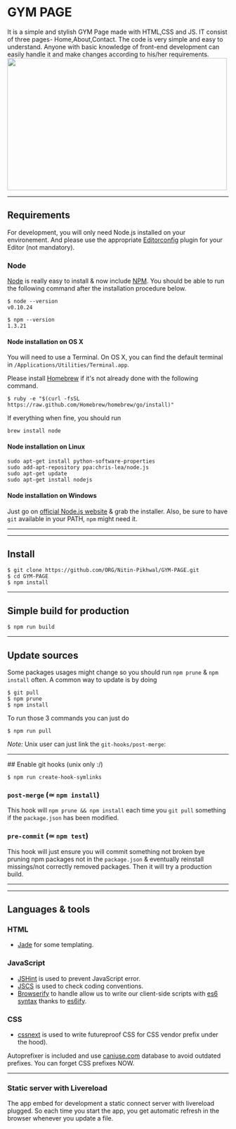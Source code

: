 # GYM PAGE


It is a simple and stylish GYM Page made with HTML,CSS and JS. IT consist of three pages- Home,About,Contact. The code is very simple and easy to understand. Anyone with basic knowledge of front-end development can easily handle it and make changes according to his/her requirements.
<img src="https://tinyurl.com/GYM1Pic" width=500 height=300>
<hr>

## Requirements

For development, you will only need Node.js installed on your environement.
And please use the appropriate [Editorconfig](http://editorconfig.org/) plugin for your Editor (not mandatory).


### Node

[Node](http://nodejs.org/) is really easy to install & now include [NPM](https://npmjs.org/).
You should be able to run the following command after the installation procedure
below.

    $ node --version
    v0.10.24

    $ npm --version
    1.3.21


#### Node installation on OS X

You will need to use a Terminal. On OS X, you can find the default terminal in
`/Applications/Utilities/Terminal.app`.

Please install [Homebrew](http://brew.sh/) if it's not already done with the following command.

    $ ruby -e "$(curl -fsSL https://raw.github.com/Homebrew/homebrew/go/install)"

If everything when fine, you should run

    brew install node

#### Node installation on Linux

    sudo apt-get install python-software-properties
    sudo add-apt-repository ppa:chris-lea/node.js
    sudo apt-get update
    sudo apt-get install nodejs

#### Node installation on Windows

Just go on [official Node.js website](http://nodejs.org/) & grab the installer.
Also, be sure to have `git` available in your PATH, `npm` might need it.

---

<hr>

## Install

    $ git clone https://github.com/ORG/Nitin-Pikhwal/GYM-PAGE.git
    $ cd GYM-PAGE
    $ npm install
<hr>

## Simple build for production

    $ npm run build
<hr>

## Update sources

Some packages usages might change so you should run `npm prune` & `npm install` often.
A common way to update is by doing

    $ git pull
    $ npm prune
    $ npm install

To run those 3 commands you can just do

    $ npm run pull

*Note:* Unix user can just link the `git-hooks/post-merge`:
<hr>
## Enable git hooks (unix only :/)

    $ npm run create-hook-symlinks

### `post-merge` (≃ `npm install`)

This hook will `npm prune && npm install` each time you `git pull` something if the `package.json` has been modified.

### `pre-commit` (≃ `npm test`)

This hook will just ensure you will commit something not broken bye pruning npm packages not in the `package.json` & eventually reinstall missings/not correctly removed packages.
Then it will try a production build.

---
<hr>

## Languages & tools

### HTML

- [Jade](http://jade-lang.com/) for some templating.

### JavaScript

- [JSHint](http://www.jshint.com/docs/) is used to prevent JavaScript error.
- [JSCS](https://npmjs.org/package/jscs) is used to check coding conventions.
- [Browserify](http://browserify.org/) to handle allow us to write our client-side scripts with [es6 syntax](http://es6.github.io/) thanks to [es6ify](https://github.com/thlorenz/es6ify).

### CSS

- [cssnext](http://cssnext.putaindecode.io) is used to write futureproof CSS for CSS vendor prefix under the hood).

Autoprefixer is included and use [caniuse.com](http://caniuse.com/) database to avoid outdated prefixes. You can forget CSS prefixes NOW.
<hr>

### Static server with Livereload

The app embed for development a static connect server with livereload plugged.
So each time you start the app, you get automatic refresh in the browser whenever you update a file.
